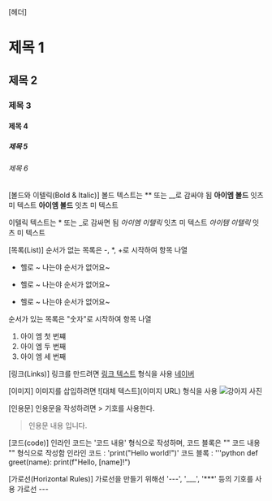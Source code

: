[헤더]

# 제목 1
## 제목 2
### 제목 3
#### 제목 4
##### 제목 5
###### 제목 6


[볼드와 이텔릭(Bold & Italic)]
볼드 텍스트는 ** 또는 __로 감싸야 됨
**아이엠 볼드** 잇츠 미 텍스트
__아이엠 볼드__ 잇츠 미 텍스트


이텔릭 텍스트는 * 또는 _로 감싸면 됨
*아이엠 이텔릭* 잇츠 미 텍스트
_아이템 이텔릭_ 잇츠 미 텍스트 


[목록(List)]
순서가 없는 목록은 -, *, +로 시작하여 항목 나열
- 헬로 ~ 나는야 순서가 없어요~
* 헬로 ~ 나는야 순서가 없어요~
+ 헬로 ~ 나는야 순서가 없어요~


순서가 있는 목록은 "숫자"로 시작하여 항목 나열
1. 아이 엠 첫 번쨰
2. 아이 엠 두 번째
3. 아이 엠 세 번째


[링크(Links)]
링크를 만드려면 [링크 텍스트](URL) 형식을 사용
[네이버](https://www.naver.com)

   
[이미지]
이미지를 삽입하려면 ![대체 텍스트](이미지 URL) 형식을 사용
![강아지 사진](https://example.com/Dog.jpg)


[인용문]
인용문을 작성하려면 > 기호를 사용한다.
> 인용문 내용 입니다.


[코드(code)]
인라인 코드는 '코드 내용' 형식으로 작성하며, 코드 블록은 "" 코드 내용 "" 형식으로 작성함
인라인 코드 : 'print("Hello world!")'
코드 블록 : 
'''python
def greet(name):
    print(f"Hello, [name]!")

    
[가로선(Horizontal Rules)]
가로선을 만들기 위해선 '---', '___', '***' 등의 기호를 사용
가로선 ---

